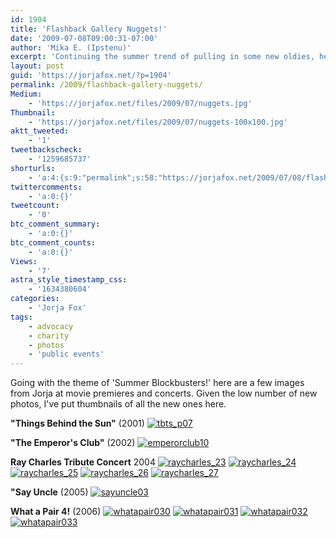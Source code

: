 ```yaml
---
id: 1904
title: 'Flashback Gallery Nuggets!'
date: '2009-07-08T09:00:31-07:00'
author: 'Mika E. (Ipstenu)'
excerpt: 'Continuing the summer trend of pulling in some new oldies, here are some more nuggets of gallery gold to keep you smiling while the sun''s shining.'
layout: post
guid: 'https://jorjafox.net/?p=1904'
permalink: /2009/flashback-gallery-nuggets/
Medium:
    - 'https://jorjafox.net/files/2009/07/nuggets.jpg'
Thumbnail:
    - 'https://jorjafox.net/files/2009/07/nuggets-100x100.jpg'
aktt_tweeted:
    - '1'
tweetbackscheck:
    - '1259685737'
shorturls:
    - 'a:4:{s:9:"permalink";s:58:"https://jorjafox.net/2009/07/08/flashback-gallery-nuggets/";s:7:"tinyurl";s:25:"http://tinyurl.com/kj6mm8";s:4:"isgd";s:18:"http://is.gd/52X1b";s:5:"bitly";s:20:"http://bit.ly/5yqa3e";}'
twittercomments:
    - 'a:0:{}'
tweetcount:
    - '0'
btc_comment_summary:
    - 'a:0:{}'
btc_comment_counts:
    - 'a:0:{}'
Views:
    - '7'
astra_style_timestamp_css:
    - '1634380604'
categories:
    - 'Jorja Fox'
tags:
    - advocacy
    - charity
    - photos
    - 'public events'
---
```


Going with the theme of 'Summer Blockbusters!' here are a few images from Jorja at movie premieres and concerts.  Given the low number of new photos, I've put thumbnails of all the new ones here.

<strong>"Things Behind the Sun"</strong> (2001)
<a href="https://jorjafox.net/gallery/pub/premieres/20010416-tbts/tbts_p07.jpg"><img class="ZenphotoPress_thumb " alt="tbts_p07" title="tbts_p07" src="https://jorjafox.net/gallery/cache/pub/premieres/20010416-tbts/tbts_p07_200_cw200_ch200_thumb.jpg"  /></a>

<strong>"The Emperor's Club"</strong> (2002)
<a href="https://jorjafox.net/gallery/pub/premieres/20020000-emperors/emperorclub10.jpg"><img class="ZenphotoPress_thumb" alt="emperorclub10" title="emperorclub10" src="https://jorjafox.net/gallery/cache/pub/premieres/20020000-emperors/emperorclub10_200_cw200_ch200_thumb.jpg"  /></a>

<strong>Ray Charles Tribute Concert</strong> 2004
<a href="https://jorjafox.net/gallery/pub/benefits/20041008-raycharles/raycharles_23.jpg"><img class="ZenphotoPress_thumb " alt="raycharles_23" title="raycharles_23" src="https://jorjafox.net/gallery/cache/pub/benefits/20041008-raycharles/raycharles_23_200_cw200_ch200_thumb.jpg"  /></a> <a href="https://jorjafox.net/gallery/pub/benefits/20041008-raycharles/raycharles_24.jpg"><img class="ZenphotoPress_thumb " alt="raycharles_24" title="raycharles_24" src="https://jorjafox.net/gallery/cache/pub/benefits/20041008-raycharles/raycharles_24_200_cw200_ch200_thumb.jpg"  /></a> <a href="https://jorjafox.net/gallery/pub/benefits/20041008-raycharles/raycharles_25.jpg"><img class="ZenphotoPress_thumb " alt="raycharles_25" title="raycharles_25" src="https://jorjafox.net/gallery/cache/pub/benefits/20041008-raycharles/raycharles_25_200_cw200_ch200_thumb.jpg"  /></a> <a href="https://jorjafox.net/gallery/pub/benefits/20041008-raycharles/raycharles_26.jpg"><img class="ZenphotoPress_thumb " alt="raycharles_26" title="raycharles_26" src="https://jorjafox.net/gallery/cache/pub/benefits/20041008-raycharles/raycharles_26_200_cw200_ch200_thumb.jpg"  /></a> <a href="https://jorjafox.net/gallery/pub/benefits/20041008-raycharles/raycharles_27.jpg"><img class="ZenphotoPress_thumb " alt="raycharles_27" title="raycharles_27" src="https://jorjafox.net/gallery/cache/pub/benefits/20041008-raycharles/raycharles_27_200_cw200_ch200_thumb.jpg"  /></a>

<strong>"Say Uncle</strong> (2005)
<a href="https://jorjafox.net/gallery/pub/premieres/20050610-sayuncle/sayuncle03.jpg"><img class="ZenphotoPress_thumb " alt="sayuncle03" title="sayuncle03" src="https://jorjafox.net/gallery/cache/pub/premieres/20050610-sayuncle/sayuncle03_200_cw200_ch200_thumb.jpg"  /></a>

<strong>What a Pair 4!</strong> (2006)
<a href="https://jorjafox.net/gallery/pub/advocacy/20060611-pair/whatapair030.jpg"><img class="ZenphotoPress_thumb " alt="whatapair030" title="whatapair030" src="https://jorjafox.net/gallery/cache/pub/advocacy/20060611-pair/whatapair030_200_cw200_ch200_thumb.jpg"  /></a> <a href="https://jorjafox.net/gallery/pub/advocacy/20060611-pair/whatapair031.jpg"><img class="ZenphotoPress_thumb " alt="whatapair031" title="whatapair031" src="https://jorjafox.net/gallery/cache/pub/advocacy/20060611-pair/whatapair031_200_cw200_ch200_thumb.jpg"  /></a> <a href="https://jorjafox.net/gallery/pub/advocacy/20060611-pair/whatapair032.jpg"><img class="ZenphotoPress_thumb " alt="whatapair032" title="whatapair032" src="https://jorjafox.net/gallery/cache/pub/advocacy/20060611-pair/whatapair032_200_cw200_ch200_thumb.jpg"  /></a> <a href="https://jorjafox.net/gallery/pub/advocacy/20060611-pair/whatapair033.jpg"><img class="ZenphotoPress_thumb " alt="whatapair033" title="whatapair033" src="https://jorjafox.net/gallery/cache/pub/advocacy/20060611-pair/whatapair033_200_cw200_ch200_thumb.jpg"  /></a>